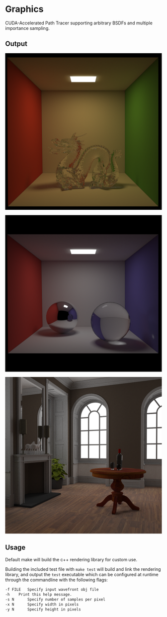 # Graphics

CUDA-Accelerated Path Tracer supporting arbitrary BSDFs and multiple importance sampling.

## Output

![Cornell box with Stanford Dragon](https://raw.githubusercontent.com//benchislett/Graphics/output/output/cornell-dragon.png)

![Different Cornell box with spheres](https://raw.githubusercontent.com/benchislett/Graphics/output/output/cornell-spheres.png)

![Fireplace room render](https://raw.githubusercontent.com/benchislett/Graphics/output/output/room.png)

## Usage

Default make will build the c++ rendering library for custom use.

Building the included test file with `make test` will build and link the rendering library, and output the `test` executable
which can be configured at runtime through the commandline with the following flags:

```
-f FILE	  Specify input wavefront obj file
-h	  Print this help message.
-s N	  Specify number of samples per pixel
-x N	  Specify width in pixels
-y N	  Specify height in pixels
```
